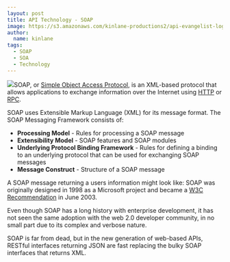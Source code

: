 ```yaml
---
layout: post
title: API Technology - SOAP
image: https://s3.amazonaws.com/kinlane-productions2/api-evangelist-logos/api-evangelist-butterfly-vertical.png
author:
  name: kinlane
tags:
  - SOAP
  - SOA
  - Technology
---
```

[![](http://kinlane-productions2.s3.amazonaws.com/SOAP.png)](http://oreilly.com/catalog/9780596000950)SOAP, or [Simple Object Access Protocol](http://en.wikipedia.org/wiki/SOAP "SOAP"), is an XML-based protocol that allows applications to exchange information over the Internet using [HTTP](http://en.wikipedia.org/wiki/Hypertext_Transfer_Protocol "Hypertext Transfer Protocol") or [RPC](http://en.wikipedia.org/wiki/Remote_procedure_call "Remote procedure call").

SOAP uses Extensible Markup Language (XML) for its message format. The SOAP Messaging Framework consists of:

*   **Processing Model** - Rules for processing a SOAP message
*   **Extensibility Model** - SOAP features and SOAP modules
*   **Underlying Protocol Binding Framework** - Rules for defining a binding to an underlying protocol that can be used for exchanging SOAP messages
*   **Message Construct** - Structure of a SOAP message

A SOAP message returning a users information might look like: SOAP was originally designed in 1998 as a Microsoft project and became a [W3C Recommendation](http://www.w3.org/TR/soap/) in June 2003.

Even though SOAP has a long history with enterprise development, it has not seen the same adoption with the web 2.0 developer community, in no small part due to its complex and verbose nature.

SOAP is far from dead, but in the new generation of web-based APIs, RESTful interfaces returning JSON are fast replacing the bulky SOAP interfaces that returns XML.